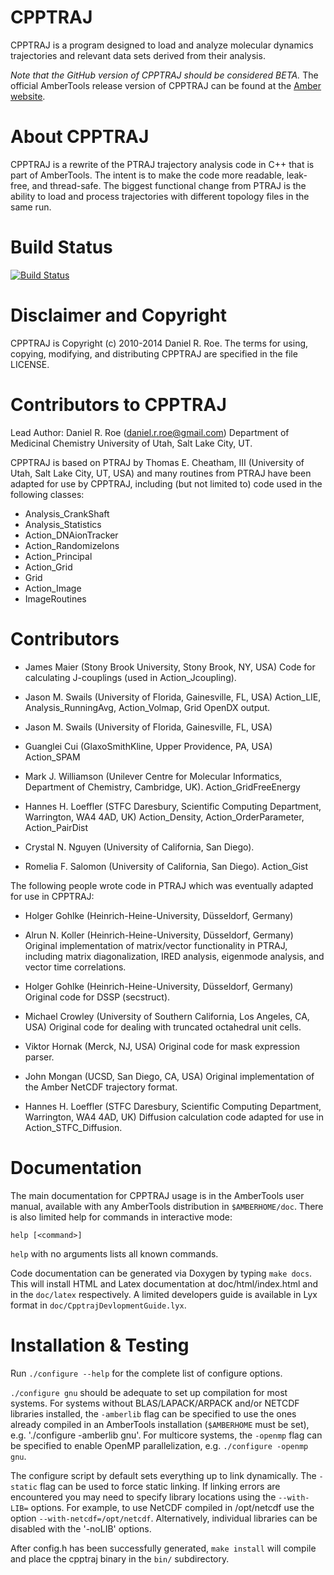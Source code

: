 CPPTRAJ
=======

CPPTRAJ is a program designed to load and analyze molecular dynamics
trajectories and relevant data sets derived from their analysis.

*Note that the GitHub version of CPPTRAJ should be considered BETA.*
The official AmberTools release version of CPPTRAJ can be found
at the [Amber website](http://ambermd.org).

About CPPTRAJ
=============

CPPTRAJ is a rewrite of the PTRAJ trajectory analysis code in C++ that is part
of AmberTools. The intent is to make the code more readable, leak-free, and
thread-safe. The biggest functional change from PTRAJ is the ability to load and
process trajectories with different topology files in the same run.

Build Status
=============
[![Build Status](https://travis-ci.org/mojyt/cpptraj.svg?branch=master)](https://travis-ci.org/mojyt/cpptraj)

Disclaimer and Copyright
========================

CPPTRAJ is Copyright (c) 2010-2014 Daniel R. Roe. 
The terms for using, copying, modifying, and distributing CPPTRAJ are 
specified in the file LICENSE.

Contributors to CPPTRAJ
=======================
Lead Author: Daniel R. Roe (daniel.r.roe@gmail.com)
             Department of Medicinal Chemistry
             University of Utah, Salt Lake City, UT.

  CPPTRAJ is based on PTRAJ by Thomas E. Cheatham, III (University of Utah,
Salt Lake City, UT, USA) and many routines from PTRAJ have been adapted for 
use by CPPTRAJ, including (but not limited to) code used in the following 
classes:
  - Analysis_CrankShaft
  - Analysis_Statistics
  - Action_DNAionTracker
  - Action_RandomizeIons
  - Action_Principal
  - Action_Grid
  - Grid
  - Action_Image
  - ImageRoutines

Contributors
============
  - James Maier (Stony Brook University, Stony Brook, NY, USA)
    Code for calculating J-couplings (used in Action_Jcoupling).

  - Jason M. Swails (University of Florida, Gainesville, FL, USA)
    Action_LIE, Analysis_RunningAvg, Action_Volmap, Grid OpenDX output.

  - Jason M. Swails (University of Florida, Gainesville, FL, USA)
  - Guanglei Cui (GlaxoSmithKline, Upper Providence, PA, USA)
    Action_SPAM

  - Mark J. Williamson (Unilever Centre for Molecular Informatics, 
      Department of Chemistry, Cambridge, UK).
    Action_GridFreeEnergy

  - Hannes H. Loeffler (STFC Daresbury, Scientific Computing Department,
                        Warrington, WA4 4AD, UK)
    Action_Density, Action_OrderParameter, Action_PairDist

  - Crystal N. Nguyen (University of California, San Diego).
  - Romelia F. Salomon (University of California, San Diego).
    Action_Gist

  The following people wrote code in PTRAJ which was eventually adapted for
use in CPPTRAJ:
  - Holger Gohlke (Heinrich-Heine-University, Düsseldorf, Germany)
  - Alrun N. Koller (Heinrich-Heine-University, Düsseldorf, Germany) 
    Original implementation of matrix/vector functionality in PTRAJ, including
    matrix diagonalization, IRED analysis, eigenmode analysis, and vector time 
    correlations.

  - Holger Gohlke (Heinrich-Heine-University, Düsseldorf, Germany)
    Original code for DSSP (secstruct).

  - Michael Crowley (University of Southern California, Los Angeles, CA, USA)
    Original code for dealing with truncated octahedral unit cells.

  - Viktor Hornak (Merck, NJ, USA)
    Original code for mask expression parser.

  - John Mongan (UCSD, San Diego, CA, USA)
    Original implementation of the Amber NetCDF trajectory format.

  - Hannes H. Loeffler (STFC Daresbury, Scientific Computing Department,
                        Warrington, WA4 4AD, UK)
    Diffusion calculation code adapted for use in Action_STFC_Diffusion.

Documentation
=============
  The main documentation for CPPTRAJ usage is in the AmberTools user manual,
available with any AmberTools distribution in `$AMBERHOME/doc`. There is also
limited help for commands in interactive mode:
```
help [<command>]
```
`help` with no arguments lists all known commands.

  Code documentation can be generated via Doxygen by typing `make docs`. This
will install HTML and Latex documentation at doc/html/index.html and in 
the `doc/latex` respectively. A limited developers guide is available in
Lyx format in `doc/CpptrajDevlopmentGuide.lyx`.


Installation & Testing
======================
Run `./configure --help` for the complete list of configure options.

  `./configure gnu` should be adequate to set up compilation for most systems.
For systems without BLAS/LAPACK/ARPACK and/or NETCDF libraries installed,
the `-amberlib` flag can be specified to use the ones already compiled in
an AmberTools installation (`$AMBERHOME` must be set), e.g.
'./configure -amberlib gnu'. For multicore systems, the `-openmp` flag can
be specified to enable OpenMP parallelization, e.g. `./configure -openmp gnu`.

The configure script by default sets everything up to link dynamically. The
`-static` flag can be used to force static linking. If linking errors are
encountered you may need to specify library locations using the `--with-LIB=`
options. For example, to use NetCDF compiled in /opt/netcdf use the option 
`--with-netcdf=/opt/netcdf`. Alternatively, individual libraries can be 
disabled with the '-noLIB' options.

After config.h has been successfully generated, `make install` will
compile and place the cpptraj binary in the `bin/` subdirectory.
